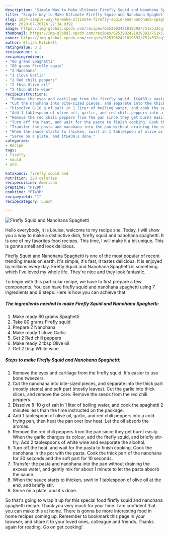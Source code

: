 ```yaml
---
description: "Simple Way to Make Ultimate Firefly Squid and Nanohana Spaghetti"
title: "Simple Way to Make Ultimate Firefly Squid and Nanohana Spaghetti"
slug: 1824-simple-way-to-make-ultimate-firefly-squid-and-nanohana-spaghetti
date: 2020-07-20T16:22:34.939Z
image: https://img-global.cpcdn.com/recipes/6253902421819392/751x532cq70/firefly-squid-and-nanohana-spaghetti-recipe-main-photo.jpg
thumbnail: https://img-global.cpcdn.com/recipes/6253902421819392/751x532cq70/firefly-squid-and-nanohana-spaghetti-recipe-main-photo.jpg
cover: https://img-global.cpcdn.com/recipes/6253902421819392/751x532cq70/firefly-squid-and-nanohana-spaghetti-recipe-main-photo.jpg
author: Elijah Mitchell
ratingvalue: 3.3
reviewcount: 4
recipeingredient:
- "80 grams Spaghetti"
- "80 grams Firefly squid"
- "2 Nanohana"
- "1 clove Garlic"
- "2 Red chili peppers"
- "2 tbsp Olive oil"
- "2 tbsp White wine"
recipeinstructions:
- "Remove the eyes and cartilage from the firefly squid. It&#39;s easier to use bone tweezers."
- "Cut the nanohana into bite-sized pieces, and separate into the thick part (mostly stems) and soft part (mostly leaves). Cut the garlic into thick slices, and remove the core. Remove the seeds from the red chili peppers."
- "Dissolve 8-10 g of salt in 1 liter of boiling water, and cook the spaghetti 2 minutes less than the time instructed on the package."
- "Add 1 tablespoon of olive oil, garlic, and red chili peppers into a cold frying pan, then heat the pan over low heat. Let the oil absorb the aromas."
- "Remove the red chili peppers from the pan since they get burnt easily. When the garlic changes its colour, add the firefly squid, and briefly stir-fry. Add 2 tablespoons of white wine and evaporate the alcohol."
- "Turn off the heat, and wait for the pasta to finish cooking. Cook the nanohana in the pot with the pasta. Cook the thick part of the nanohana for 30 seconds and the soft part for 10 seconds."
- "Transfer the pasta and nanohana into the pan without draining the excess water, and gently mix for about 1 minute to let the pasta absorb the sauce."
- "When the sauce starts to thicken, swirl in 1 tablespoon of olive oil at the end, and briefly stir."
- "Serve on a plate, and it&#39;s done."
categories:
- Recipe
tags:
- firefly
- squid
- and

katakunci: firefly squid and 
nutrition: 220 calories
recipecuisine: American
preptime: "PT29M"
cooktime: "PT43M"
recipeyield: "1"
recipecategory: Lunch

---
```



![Firefly Squid and Nanohana Spaghetti](https://img-global.cpcdn.com/recipes/6253902421819392/751x532cq70/firefly-squid-and-nanohana-spaghetti-recipe-main-photo.jpg)

Hello everybody, it is Louise, welcome to my recipe site. Today, I will show you a way to make a distinctive dish, firefly squid and nanohana spaghetti. It is one of my favorites food recipes. This time, I will make it a bit unique. This is gonna smell and look delicious.



Firefly Squid and Nanohana Spaghetti is one of the most popular of recent trending meals on earth. It's simple, it's fast, it tastes delicious. It is enjoyed by millions every day. Firefly Squid and Nanohana Spaghetti is something which I've loved my whole life. They're nice and they look fantastic.


To begin with this particular recipe, we have to first prepare a few components. You can have firefly squid and nanohana spaghetti using 7 ingredients and 9 steps. Here is how you can achieve that.

<!--inarticleads1-->

##### The ingredients needed to make Firefly Squid and Nanohana Spaghetti:

1. Make ready 80 grams Spaghetti
1. Take 80 grams Firefly squid
1. Prepare 2 Nanohana
1. Make ready 1 clove Garlic
1. Get 2 Red chili peppers
1. Make ready 2 tbsp Olive oil
1. Get 2 tbsp White wine




<!--inarticleads2-->

##### Steps to make Firefly Squid and Nanohana Spaghetti:

1. Remove the eyes and cartilage from the firefly squid. It&#39;s easier to use bone tweezers.
1. Cut the nanohana into bite-sized pieces, and separate into the thick part (mostly stems) and soft part (mostly leaves). Cut the garlic into thick slices, and remove the core. Remove the seeds from the red chili peppers.
1. Dissolve 8-10 g of salt in 1 liter of boiling water, and cook the spaghetti 2 minutes less than the time instructed on the package.
1. Add 1 tablespoon of olive oil, garlic, and red chili peppers into a cold frying pan, then heat the pan over low heat. Let the oil absorb the aromas.
1. Remove the red chili peppers from the pan since they get burnt easily. When the garlic changes its colour, add the firefly squid, and briefly stir-fry. Add 2 tablespoons of white wine and evaporate the alcohol.
1. Turn off the heat, and wait for the pasta to finish cooking. Cook the nanohana in the pot with the pasta. Cook the thick part of the nanohana for 30 seconds and the soft part for 10 seconds.
1. Transfer the pasta and nanohana into the pan without draining the excess water, and gently mix for about 1 minute to let the pasta absorb the sauce.
1. When the sauce starts to thicken, swirl in 1 tablespoon of olive oil at the end, and briefly stir.
1. Serve on a plate, and it&#39;s done.




So that's going to wrap it up for this special food firefly squid and nanohana spaghetti recipe. Thank you very much for your time. I am confident that you can make this at home. There is gonna be more interesting food in home recipes coming up. Remember to bookmark this page in your browser, and share it to your loved ones, colleague and friends. Thanks again for reading. Go on get cooking!
